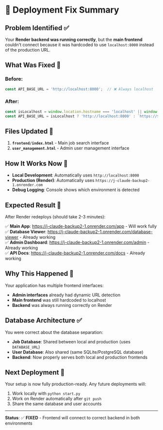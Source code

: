 # 🚀 Deployment Fix Summary

## Problem Identified ✅

Your **Render backend was running correctly**, but the **main frontend** couldn't connect because it was hardcoded to use `localhost:8000` instead of the production URL.

## What Was Fixed 🔧

### Before:
```javascript
const API_BASE_URL = 'http://localhost:8000';  // ❌ Always localhost
```

### After:
```javascript
const isLocalhost = window.location.hostname === 'localhost' || window.location.hostname === '127.0.0.1';
const API_BASE_URL = isLocalhost ? 'http://localhost:8000' : `https://${window.location.hostname}`;
```

## Files Updated 📝

1. **`frontend/index.html`** - Main job search interface
2. **`user_management.html`** - Admin user management interface

## How It Works Now 🎯

- **Local Development**: Automatically uses `http://localhost:8000`
- **Production (Render)**: Automatically uses `https://j-claude-backup2-1.onrender.com`
- **Debug Logging**: Console shows which environment is detected

## Expected Result 🌟

After Render redeploys (should take 2-3 minutes):

✅ **Main App**: https://j-claude-backup2-1.onrender.com/app - Will work fully  
✅ **Database Viewer**: https://j-claude-backup2-1.onrender.com/database-viewer - Already working  
✅ **Admin Dashboard**: https://j-claude-backup2-1.onrender.com/admin - Already working  
✅ **API Docs**: https://j-claude-backup2-1.onrender.com/docs - Already working  

## Why This Happened 🤔

Your application has multiple frontend interfaces:
- **Admin interfaces** already had dynamic URL detection
- **Main frontend** was still hardcoded to localhost
- **Backend** was always running correctly on Render

## Database Architecture ✅

You were correct about the database separation:
- **Job Database**: Shared between local and production (uses `DATABASE_URL`)
- **User Database**: Also shared (same SQLite/PostgreSQL database)
- **Backend**: Now properly serves both local and production frontends

## Next Deployment 🔄

Your setup is now fully production-ready. Any future deployments will:
1. Work locally with `python start.py`
2. Work on Render automatically after `git push`
3. Share the same database and user accounts

---

**Status**: ✅ **FIXED** - Frontend will connect to correct backend in both environments